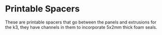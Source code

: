 # Printable Spacers

These are printable spacers that go between the panels and extrusions for the k3, they have channels in them to incorporate 5x2mm thick foam seals. 
